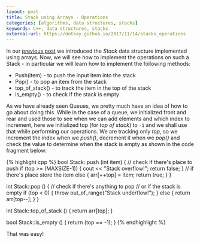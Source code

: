 ```yaml
---
layout: post
title: Stack using Arrays - Operations
categories: [algorithms, data structures, stacks]
keywords: C++, data structures, stacks
external-url: https://dotkay.github.io/2017/11/14/stacks_operations
---
```


In our [previous post](https://dotkay.github.io/2017/11/13/stacks) we introduced the _Stack_ data structure implemented using arrays. Now, we will see how to implement the operations on such a Stack - in particular we will learn how to implement the following methods:

* Push(item) - to push the input item into the stack
* Pop() - to pop an item from the stack
* top_of_stack() - to track the item in the top of the stack
* is_empty() - to check if the stack is empty

As we have already seen Queues, we pretty much have an idea of how to go about doing this. While in the case of a queue, we initialized front and rear and used those to see when we can add elements and which index to increment, here we initialized top (for _top of stack_) to `-1` and we shall use that while performing our operations. We are tracking only _top_, so we increment the index when we _push()_, decrement it when we _pop()_ and check the value to determine when the stack is empty as shown in the code fragment below:

{% highlight cpp %}
bool Stack::push (int item) {
  // check if there's place to push
  if (top >= (MAXSIZE-1)) {
    cout << "Stack overflow!";
    return false;
  }
  // if there's place store the item
  else {
    arr[++top] = item;
    return true;
  }
}

int Stack::pop () {
  // check if there's anything to pop
  // or if the stack is empty
  if (top < 0) {
    throw out_of_range("Stack underflow!");
  }
  else {
    return arr[top--];
  }
}

int Stack::top_of_stack () {
  return arr[top];
}

bool Stack::is_empty () {
  return (top == -1);
}
{% endhighlight %}

That was easy!